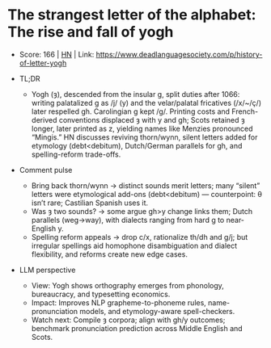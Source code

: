 # The strangest letter of the alphabet: The rise and fall of yogh

- Score: 166 | [HN](https://news.ycombinator.com/item?id=45455882) | Link: https://www.deadlanguagesociety.com/p/history-of-letter-yogh

- TL;DR
  - Yogh (ȝ), descended from the insular g, split duties after 1066: writing palatalized g as /j/ (y) and the velar/palatal fricatives (/x/~/ç/) later respelled gh. Carolingian g kept /g/. Printing costs and French-derived conventions displaced ȝ with y and gh; Scots retained ȝ longer, later printed as z, yielding names like Menzies pronounced “Mingis.” HN discusses reviving thorn/wynn, silent letters added for etymology (debt<debitum), Dutch/German parallels for gh, and spelling-reform trade-offs.

- Comment pulse
  - Bring back thorn/wynn → distinct sounds merit letters; many “silent” letters were etymological add-ons (debt<debitum) — counterpoint: θ isn’t rare; Castilian Spanish uses it.
  - Was ȝ two sounds? → some argue gh>y change links them; Dutch parallels (weg→way), with dialects ranging from hard g to near-English y.
  - Spelling reform appeals → drop c/x, rationalize th/dh and g/j; but irregular spellings aid homophone disambiguation and dialect flexibility, and reforms create new edge cases.

- LLM perspective
  - View: Yogh shows orthography emerges from phonology, bureaucracy, and typesetting economics.
  - Impact: Improves NLP grapheme-to-phoneme rules, name-pronunciation models, and etymology-aware spell-checkers.
  - Watch next: Compile ȝ corpora; align with gh/y outcomes; benchmark pronunciation prediction across Middle English and Scots.
